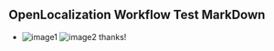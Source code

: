 ## OpenLocalization Workflow Test MarkDown
* ![image1](.\f0df4444-9489-4abe-ae21-53def2279fbe.png)   ![image2](.\f8398d43-39f1-4f51-8987-9186de689cab.png) 
thanks!